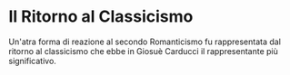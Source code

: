 # Il Ritorno al Classicismo

Un'atra forma di reazione al secondo Romanticismo fu rappresentata dal ritorno al classicismo che ebbe in Giosuè Carducci il rappresentante più significativo.

<!--stackedit_data:
eyJoaXN0b3J5IjpbLTE1NjUwMDA4MzgsNzMwOTk4MTE2XX0=
-->
